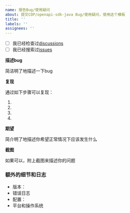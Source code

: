```yaml
---
name: 报告Bug/使用疑问
about: 提交COP/openapi-sdk-java Bug/使用疑问，使用这个模板
title: ''
labels: ''
assignees: ''
---
```


<!-- 这段文字不会显示在你的内容中。为了避免重复的信息，方便后续的检索，在提issue之前，请检查如下事项。如果是比较新手级别的问题，推荐到讨论区https://github.com/cop-cos/openapi-sdk-java/discussions 提问 -->

- [ ] 我已经检查过[discussions](https://github.com/cop-cos/openapi-sdk-java/discussions)
- [ ] 我已经搜索过[issues](https://github.com/cop-cos/openapi-sdk-java/issues)

**描述bug**

简洁明了地描述一下bug

**复现**

通过如下步骤可以复现：

1. 
2. 
3. 
4. 

**期望**

简介明了地描述你希望正常情况下应该发生什么

**截图**

如果可以，附上截图来描述你的问题

### 额外的细节和日志

- 版本：
- 错误日志
- 配置：
- 平台和操作系统